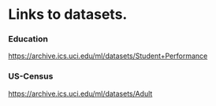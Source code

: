 # Links to datasets.

### Education
https://archive.ics.uci.edu/ml/datasets/Student+Performance

### US-Census
https://archive.ics.uci.edu/ml/datasets/Adult
